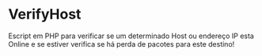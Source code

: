 VerifyHost
==========

Escript em PHP para verificar se um determinado Host ou endereço IP esta Online e se estiver verifica se há perda de pacotes para este destino!
